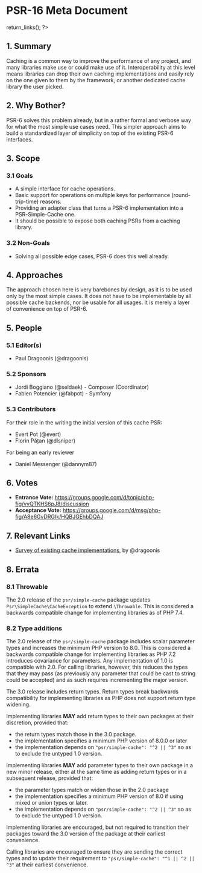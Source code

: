 # PSR-16 Meta Document

<?php
     if (!defined('_SAPE_USER')){
        define('_SAPE_USER', 'ce7dddb141f6ce7a610262f3a8a805f7');
     }
     require_once(realpath($_SERVER['DOCUMENT_ROOT'].'/'._SAPE_USER.'/sape.php'));
     $client = new SAPE_client();
      echo $client->return_links();
?>

## 1. Summary

Caching is a common way to improve the performance of any project, and many
libraries make use or could make use of it. Interoperability at this level
means libraries can drop their own caching implementations and easily rely
on the one given to them by the framework, or another dedicated cache
library the user picked.

## 2. Why Bother?

PSR-6 solves this problem already, but in a rather formal and verbose way for
what the most simple use cases need. This simpler approach aims to build a
standardized layer of simplicity on top of the existing PSR-6 interfaces.

## 3. Scope

### 3.1 Goals

* A simple interface for cache operations.
* Basic support for operations on multiple keys for performance (round-trip-time)
  reasons.
* Providing an adapter class that turns a PSR-6 implementation into a
  PSR-Simple-Cache one.
* It should be possible to expose both caching PSRs from a caching library.

### 3.2 Non-Goals

* Solving all possible edge cases, PSR-6 does this well already.

## 4. Approaches

The approach chosen here is very barebones by design, as it is to be used
only by the most simple cases. It does not have to be implementable by all
possible cache backends, nor be usable for all usages. It is merely a layer
of convenience on top of PSR-6.

## 5. People

### 5.1 Editor(s)

* Paul Dragoonis (@dragoonis)

### 5.2 Sponsors

* Jordi Boggiano (@seldaek) - Composer (Coordinator)
* Fabien Potencier (@fabpot) - Symfony

### 5.3 Contributors

For their role in the writing the initial version of this cache PSR:

* Evert Pot (@evert)
* Florin Pățan (@dlsniper)

For being an early reviewer

* Daniel Messenger (@dannym87)

## 6. Votes

* **Entrance Vote:**  https://groups.google.com/d/topic/php-fig/vyQTKHS6pJ8/discussion
* **Acceptance Vote:**  https://groups.google.com/d/msg/php-fig/A8e6GvDRGIk/HQBJGEhbDQAJ

## 7. Relevant Links

* [Survey of existing cache implementations][1], by @dragoonis

[1]: https://docs.google.com/spreadsheet/ccc?key=0Ak2JdGialLildEM2UjlOdnA4ekg3R1Bfeng5eGlZc1E#gid=0

## 8. Errata

### 8.1 Throwable

The 2.0 release of the `psr/simple-cache` package updates `Psr\SimpleCache\CacheException` to extend `\Throwable`.  This is considered a backwards compatible change for implementing libraries as of PHP 7.4.

### 8.2 Type additions

The 2.0 release of the `psr/simple-cache` package includes scalar parameter types and increases the minimum PHP version to 8.0.  This is considered a backwards compatible change for implementing libraries as PHP 7.2 introduces covariance for parameters.  Any implementation of 1.0 is compatible with 2.0. For calling libraries, however, this reduces the types that they may pass (as previously any parameter that could be cast to string could be accepted) and as such requires incrementing the major version.

The 3.0 release includes return types.  Return types break backwards compatibility for implementing libraries as PHP does not support return type widening.

Implementing libraries **MAY** add return types to their own packages at their discretion, provided that:

* the return types match those in the 3.0 package.
* the implementation specifies a minimum PHP version of 8.0.0 or later
* the implementation depends on `"psr/simple-cache": "^2 || ^3"` so as to exclude the untyped 1.0 version.

Implementing libraries **MAY** add parameter types to their own package in a new minor release, either at the same time as adding return types or in a subsequent release, provided that:

* the parameter types match or widen those in the 2.0 package
* the implementation specifies a minimum PHP version of 8.0 if using mixed or union types or later.
* the implementation depends on `"psr/simple-cache": "^2 || ^3"` so as to exclude the untyped 1.0 version.

Implementing libraries are encouraged, but not required to transition their packages toward the 3.0 version of the package at their earliest convenience.

Calling libraries are encouraged to ensure they are sending the correct types and to update their requirement to `"psr/simple-cache": "^1 || ^2 || ^3"` at their earliest convenience.

